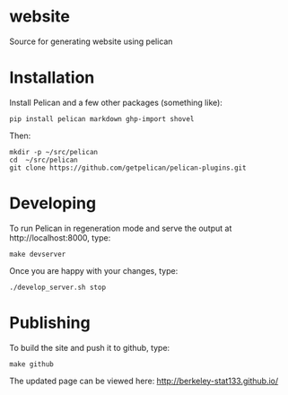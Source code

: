 website
=======

Source for generating website using pelican

Installation
============

Install Pelican and a few other packages (something like):

    pip install pelican markdown ghp-import shovel

Then:    

    mkdir -p ~/src/pelican
    cd  ~/src/pelican
    git clone https://github.com/getpelican/pelican-plugins.git

Developing
==========

To run Pelican in regeneration mode and serve the output at
http://localhost:8000, type:

    make devserver

Once you are happy with your changes, type:

    ./develop_server.sh stop

Publishing
==========

To build the site and push it to github, type:

    make github

The updated page can be viewed here: http://berkeley-stat133.github.io/

